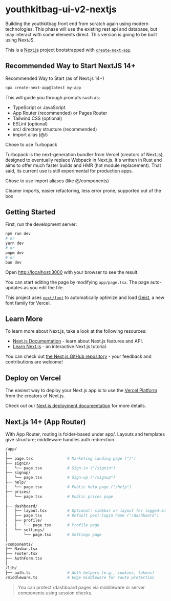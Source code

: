 # youthkitbag-ui-v2-nextjs

Building the youthkitbag front end from scratch again using modern technologies. This phase will use the existing rest api and database, but may interact with some elements direct. This version is going to be built using NextJS.

This is a [Next.js](https://nextjs.org) project bootstrapped with [`create-next-app`](https://nextjs.org/docs/app/api-reference/cli/create-next-app).

## Recommended Way to Start NextJS 14+

Recommended Way to Start (as of Next.js 14+)

```bash
npx create-next-app@latest my-app
```

This will guide you through prompts such as:

- TypeScript or JavaScript
- App Router (recommended) or Pages Router
- Tailwind CSS (optional)
- ESLint (optional)
- src/ directory structure (recommended)
- import alias (@/)

Chose to use Turbopack

Turbopack is the next-generation bundler from Vercel (creators of Next.js), designed to eventually replace Webpack in Next.js. It's written in Rust and aims to offer much faster builds and HMR (hot module replacement). That said, its current use is still experimental for production apps.

Chose to use import aliases (like @/components)

Cleaner imports, easier refactoring, less error prone, supported out of the box

## Getting Started

First, run the development server:

```bash
npm run dev
# or
yarn dev
# or
pnpm dev
# or
bun dev
```

Open [http://localhost:3000](http://localhost:3000) with your browser to see the result.

You can start editing the page by modifying `app/page.tsx`. The page auto-updates as you edit the file.

This project uses [`next/font`](https://nextjs.org/docs/app/building-your-application/optimizing/fonts) to automatically optimize and load [Geist](https://vercel.com/font), a new font family for Vercel.

## Learn More

To learn more about Next.js, take a look at the following resources:

- [Next.js Documentation](https://nextjs.org/docs) - learn about Next.js features and API.
- [Learn Next.js](https://nextjs.org/learn) - an interactive Next.js tutorial.

You can check out [the Next.js GitHub repository](https://github.com/vercel/next.js) - your feedback and contributions are welcome!

## Deploy on Vercel

The easiest way to deploy your Next.js app is to use the [Vercel Platform](https://vercel.com/new?utm_medium=default-template&filter=next.js&utm_source=create-next-app&utm_campaign=create-next-app-readme) from the creators of Next.js.

Check out our [Next.js deployment documentation](https://nextjs.org/docs/app/building-your-application/deploying) for more details.

## Next.js 14+ (App Router)

With App Router, routing is folder-based under app/. Layouts and templates give structure; middleware handles auth redirection.

```bash
/app/
│
├── page.tsx               # Marketing landing page ("/")
├── signin/
│   └── page.tsx           # Sign-in ("/signin")
├── signup/
│   └── page.tsx           # Sign-up ("/signup")
├── help/
│   └── page.tsx           # Public help page ("/help")
├── prices/
│   └── page.tsx           # Public prices page
│
├── dashboard/
│   ├── layout.tsx         # Optional: sidebar or layout for logged-in pages
│   ├── page.tsx           # Default post-login home ("/dashboard")
│   ├── profile/
│   │   └── page.tsx       # Profile page
│   └── settings/
│       └── page.tsx       # Settings page
│
/components/
├── Navbar.tsx
├── Footer.tsx
├── AuthForm.tsx
│
/lib/
├── auth.ts                # Auth helpers (e.g., cookies, tokens)
/middleware.ts             # Edge middleware for route protection
```

> You can protect /dashboard pages via middleware or server components using session checks.
